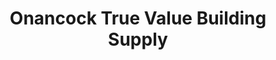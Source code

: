 ---
title: "Onancock True Value Building Supply"
url: /onancock/onancock-true-value-building-supply/
shop: Eisenwaren
---
